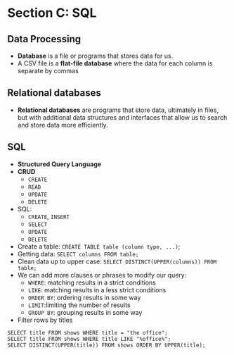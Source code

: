 # Section C: SQL

##  Data Processing

- **Database** is a file or programs that stores data for us.
- A CSV file is a **flat-file database** where the data for each column is separate by commas 

## Relational databases

- **Relational databases** are programs that store data, ultimately in files, but with additional data structures and interfaces that allow us to search and store data more efficiently.

## SQL

- **Structured Query Language** 
- **CRUD**
	- `CREATE`
	- `READ`
	- `UPDATE`
	- `DELETE`
- SQL:
	- `CREATE`, `INSERT`
	- `SELECT`
	- `UPDATE`
	- `DELETE`
- Create a table: `CREATE TABLE table (column type, ...)`;
- Getting data: `SELECT columns FROM table;  `
- Clean data up to upper case: `SELECT DISTINCT(UPPER(columns)) FROM table;`
- We can add more clauses or phrases to modify our query:
	- `WHERE`: matching results in a strict conditions
	- `LIKE`: matching results in a less strict conditions
	- `ORDER BY`: ordering results in some way
	- `LIMIT`:limiting the number of results
	- `GROUP BY`: grouping results in some way
-  Filter rows by titles

```sqlite
SELECT title FROM shows WHERE title = "the office";
SELECT title FROM shows WHERE title LIKE "%office%";
SELECT DISTINCT(UPPER(title)) FROM shows ORDER BY UPPER(title); 
```

